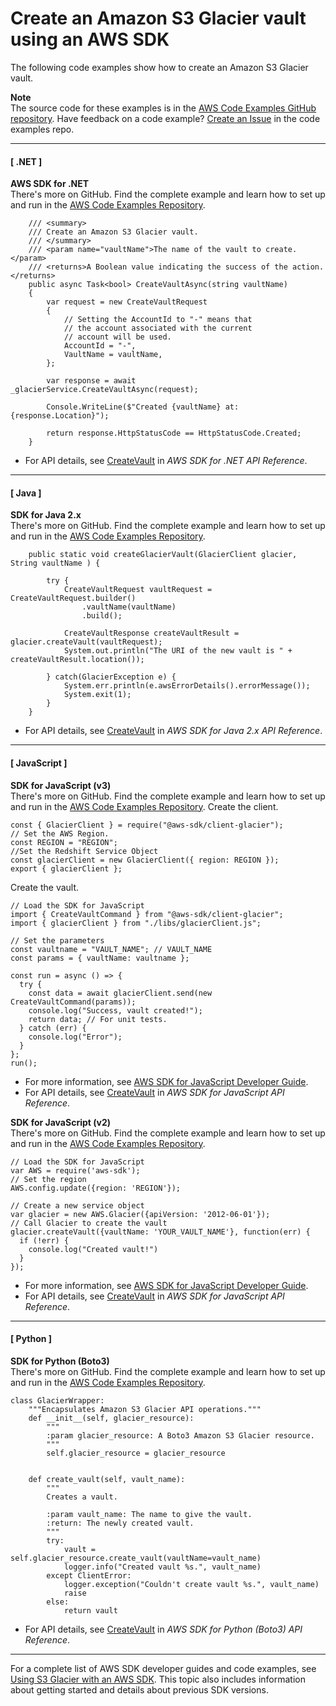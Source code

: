 # Create an Amazon S3 Glacier vault using an AWS SDK<a name="example_glacier_CreateVault_section"></a>

The following code examples show how to create an Amazon S3 Glacier vault\.

**Note**  
The source code for these examples is in the [AWS Code Examples GitHub repository](https://github.com/awsdocs/aws-doc-sdk-examples)\. Have feedback on a code example? [Create an Issue](https://github.com/awsdocs/aws-doc-sdk-examples/issues/new/choose) in the code examples repo\. 

------
#### [ \.NET ]

**AWS SDK for \.NET**  
 There's more on GitHub\. Find the complete example and learn how to set up and run in the [AWS Code Examples Repository](https://github.com/awsdocs/aws-doc-sdk-examples/tree/main/dotnetv3/Glacier#code-examples)\. 
  

```
    /// <summary>
    /// Create an Amazon S3 Glacier vault.
    /// </summary>
    /// <param name="vaultName">The name of the vault to create.</param>
    /// <returns>A Boolean value indicating the success of the action.</returns>
    public async Task<bool> CreateVaultAsync(string vaultName)
    {
        var request = new CreateVaultRequest
        {
            // Setting the AccountId to "-" means that
            // the account associated with the current
            // account will be used.
            AccountId = "-",
            VaultName = vaultName,
        };

        var response = await _glacierService.CreateVaultAsync(request);

        Console.WriteLine($"Created {vaultName} at: {response.Location}");

        return response.HttpStatusCode == HttpStatusCode.Created;
    }
```
+  For API details, see [CreateVault](https://docs.aws.amazon.com/goto/DotNetSDKV3/glacier-2012-06-01/CreateVault) in *AWS SDK for \.NET API Reference*\. 

------
#### [ Java ]

**SDK for Java 2\.x**  
 There's more on GitHub\. Find the complete example and learn how to set up and run in the [AWS Code Examples Repository](https://github.com/awsdocs/aws-doc-sdk-examples/tree/main/javav2/example_code/glacier#readme)\. 
  

```
    public static void createGlacierVault(GlacierClient glacier, String vaultName ) {

        try {
            CreateVaultRequest vaultRequest = CreateVaultRequest.builder()
                .vaultName(vaultName)
                .build();

            CreateVaultResponse createVaultResult = glacier.createVault(vaultRequest);
            System.out.println("The URI of the new vault is " + createVaultResult.location());

        } catch(GlacierException e) {
            System.err.println(e.awsErrorDetails().errorMessage());
            System.exit(1);
        }
    }
```
+  For API details, see [CreateVault](https://docs.aws.amazon.com/goto/SdkForJavaV2/glacier-2012-06-01/CreateVault) in *AWS SDK for Java 2\.x API Reference*\. 

------
#### [ JavaScript ]

**SDK for JavaScript \(v3\)**  
 There's more on GitHub\. Find the complete example and learn how to set up and run in the [AWS Code Examples Repository](https://github.com/awsdocs/aws-doc-sdk-examples/tree/main/javascriptv3/example_code/glacier#code-examples)\. 
Create the client\.  

```
const { GlacierClient } = require("@aws-sdk/client-glacier");
// Set the AWS Region.
const REGION = "REGION";
//Set the Redshift Service Object
const glacierClient = new GlacierClient({ region: REGION });
export { glacierClient };
```
Create the vault\.  

```
// Load the SDK for JavaScript
import { CreateVaultCommand } from "@aws-sdk/client-glacier";
import { glacierClient } from "./libs/glacierClient.js";

// Set the parameters
const vaultname = "VAULT_NAME"; // VAULT_NAME
const params = { vaultName: vaultname };

const run = async () => {
  try {
    const data = await glacierClient.send(new CreateVaultCommand(params));
    console.log("Success, vault created!");
    return data; // For unit tests.
  } catch (err) {
    console.log("Error");
  }
};
run();
```
+  For more information, see [AWS SDK for JavaScript Developer Guide](https://docs.aws.amazon.com/sdk-for-javascript/v3/developer-guide/glacier-example-creating-a-vault.html)\. 
+  For API details, see [CreateVault](https://docs.aws.amazon.com/AWSJavaScriptSDK/v3/latest/clients/client-glacier/classes/createvaultcommand.html) in *AWS SDK for JavaScript API Reference*\. 

**SDK for JavaScript \(v2\)**  
 There's more on GitHub\. Find the complete example and learn how to set up and run in the [AWS Code Examples Repository](https://github.com/awsdocs/aws-doc-sdk-examples/tree/main/javascript/example_code/glacier#code-examples)\. 
  

```
// Load the SDK for JavaScript
var AWS = require('aws-sdk');
// Set the region 
AWS.config.update({region: 'REGION'});

// Create a new service object
var glacier = new AWS.Glacier({apiVersion: '2012-06-01'});
// Call Glacier to create the vault
glacier.createVault({vaultName: 'YOUR_VAULT_NAME'}, function(err) {
  if (!err) {
    console.log("Created vault!")
  }
});
```
+  For more information, see [AWS SDK for JavaScript Developer Guide](https://docs.aws.amazon.com/sdk-for-javascript/v2/developer-guide/glacier-example-creating-a-vault.html)\. 
+  For API details, see [CreateVault](https://docs.aws.amazon.com/goto/AWSJavaScriptSDK/glacier-2012-06-01/CreateVault) in *AWS SDK for JavaScript API Reference*\. 

------
#### [ Python ]

**SDK for Python \(Boto3\)**  
 There's more on GitHub\. Find the complete example and learn how to set up and run in the [AWS Code Examples Repository](https://github.com/awsdocs/aws-doc-sdk-examples/tree/main/python/example_code/glacier#code-examples)\. 
  

```
class GlacierWrapper:
    """Encapsulates Amazon S3 Glacier API operations."""
    def __init__(self, glacier_resource):
        """
        :param glacier_resource: A Boto3 Amazon S3 Glacier resource.
        """
        self.glacier_resource = glacier_resource


    def create_vault(self, vault_name):
        """
        Creates a vault.

        :param vault_name: The name to give the vault.
        :return: The newly created vault.
        """
        try:
            vault = self.glacier_resource.create_vault(vaultName=vault_name)
            logger.info("Created vault %s.", vault_name)
        except ClientError:
            logger.exception("Couldn't create vault %s.", vault_name)
            raise
        else:
            return vault
```
+  For API details, see [CreateVault](https://docs.aws.amazon.com/goto/boto3/glacier-2012-06-01/CreateVault) in *AWS SDK for Python \(Boto3\) API Reference*\. 

------

For a complete list of AWS SDK developer guides and code examples, see [Using S3 Glacier with an AWS SDK](sdk-general-information-section.md)\. This topic also includes information about getting started and details about previous SDK versions\.